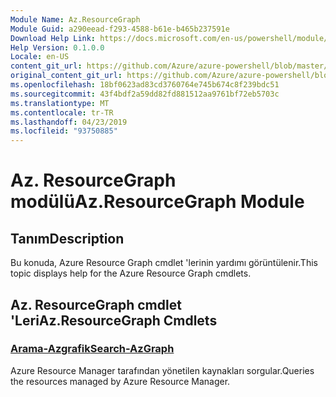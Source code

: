 ```yaml
---
Module Name: Az.ResourceGraph
Module Guid: a290eead-f293-4588-b61e-b465b237591e
Download Help Link: https://docs.microsoft.com/en-us/powershell/module/az.resourcegraph
Help Version: 0.1.0.0
Locale: en-US
content_git_url: https://github.com/Azure/azure-powershell/blob/master/src/ResourceGraph/ResourceGraph/help/Az.ResourceGraph.md
original_content_git_url: https://github.com/Azure/azure-powershell/blob/master/src/ResourceGraph/ResourceGraph/help/Az.ResourceGraph.md
ms.openlocfilehash: 18bf0623ad83cd3760764e745b674c8f239bdc51
ms.sourcegitcommit: 43f4bdf2a59dd82fd881512aa9761bf72eb5703c
ms.translationtype: MT
ms.contentlocale: tr-TR
ms.lasthandoff: 04/23/2019
ms.locfileid: "93750885"
---
```

# <span data-ttu-id="7074d-101">Az. ResourceGraph modülü</span><span class="sxs-lookup"><span data-stu-id="7074d-101">Az.ResourceGraph Module</span></span>
## <span data-ttu-id="7074d-102">Tanım</span><span class="sxs-lookup"><span data-stu-id="7074d-102">Description</span></span>
<span data-ttu-id="7074d-103">Bu konuda, Azure Resource Graph cmdlet 'lerinin yardımı görüntülenir.</span><span class="sxs-lookup"><span data-stu-id="7074d-103">This topic displays help for the Azure Resource Graph cmdlets.</span></span>

## <span data-ttu-id="7074d-104">Az. ResourceGraph cmdlet 'Leri</span><span class="sxs-lookup"><span data-stu-id="7074d-104">Az.ResourceGraph Cmdlets</span></span>
### [<span data-ttu-id="7074d-105">Arama-Azgrafik</span><span class="sxs-lookup"><span data-stu-id="7074d-105">Search-AzGraph</span></span>](Search-AzGraph.md)
<span data-ttu-id="7074d-106">Azure Resource Manager tarafından yönetilen kaynakları sorgular.</span><span class="sxs-lookup"><span data-stu-id="7074d-106">Queries the resources managed by Azure Resource Manager.</span></span>

